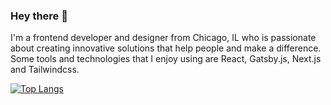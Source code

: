 ### Hey there 👋

I'm a frontend developer and designer from Chicago, IL who is passionate about creating innovative solutions that help people and make a difference. Some tools and technologies that I enjoy using are React, Gatsby.js, Next.js and Tailwindcss.

[![Top Langs](https://github-readme-stats.vercel.app/api/top-langs/?username=tayanderson)](https://github.com/anuraghazra/github-readme-stats)
